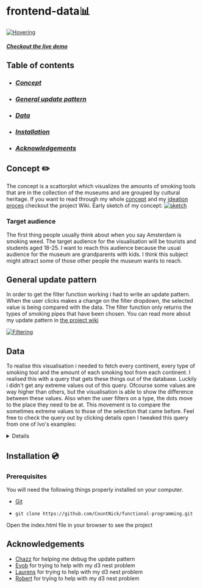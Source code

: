 # frontend-data📊


[![Hovering](https://i.gyazo.com/c60b89d8a66bf9ec1ee9d5b310c7d456.gif)](https://gyazo.com/c60b89d8a66bf9ec1ee9d5b310c7d456)
#### [ _Checkout the live demo_](https://countnick.github.io/frontend-data/)

## Table of contents 

* ### [_Concept_](#concept-pencil2)
* ### [_General update pattern_](#general-update-pattern-1)
* ### [_Data_](#data-1)
* ### [_Installation_](#Installation)
* ### [_Acknowledgements_](#Acknowledgements)


## Concept :pencil2:

The concept is a scattorplot which visualizes the amounts of smoking tools that are in the collection of the museums and are grouped by cultural heritage. If you want to read through my whole [concept](https://github.com/CountNick/frontend-data/wiki/2.3-Concept) and my [ideation proces](https://github.com/CountNick/frontend-data/wiki/2.2-Ideation) checkout the project Wiki.
Early sketch of my concept:
[![sketch](https://i.imgur.com/gULvTyB.jpg)](https://i.imgur.com/gULvTyB.jpg)


### Target audience 

The first thing people usually think about when you say Amsterdam is smoking weed. The target audience for the visualisation will be tourists and students aged 18-25. I want to reach this audience because the usual audience for the museum are grandparents with kids. I think this subject might attract some of those other people the museum wants to reach.

## General update pattern

In order to get the filter function working i had to write an update pattern. When the user clicks makes a change on the filter dropdown, the selected value is being compared with the data. The filter function only returns the types of smoking pipes that have been chosen. You can read more about my update pattern in [the project wiki](https://github.com/CountNick/frontend-data/wiki/3.4-Implementing-the-update-pattern)

[![Filtering](https://i.gyazo.com/8e4f52512034795f09372c1eea937d58.gif)](https://gyazo.com/8e4f52512034795f09372c1eea937d58)


## Data

To realise this visualisation i needed to fetch every continent, every type of smoking tool and the amount of each smoking tool from each continent. I realised this with a query that gets these things out of the database. Luckily i didn't get any extreme values out of this query. Ofcourse some values are way higher than others, but the visualisation is able to show the difference between these values. Also when the user filters on a type, the dots move to the place they need to be at. This movement is to compare the sometimes extreme values to those of the selection that came before. Feel free to check the query out by clicking details open I tweaked this query from one of Ivo's examples:
<details>


```
PREFIX rdf: <http://www.w3.org/1999/02/22-rdf-syntax-ns#>
PREFIX dc: <http://purl.org/dc/elements/1.1/>
PREFIX dct: <http://purl.org/dc/terms/>
PREFIX skos: <http://www.w3.org/2004/02/skos/core#>
PREFIX edm: <http://www.europeana.eu/schemas/edm/>
PREFIX foaf: <http://xmlns.com/foaf/0.1/>

SELECT ?herkomstSuper ?herkomstSuperLabel ?typeLabel (COUNT(?cho) AS ?amount) 
WHERE {
  # geef ruilmiddelen
  <https://hdl.handle.net/20.500.11840/termmaster14607> skos:narrower* ?type .
  ?type skos:prefLabel ?typeLabel .

  # geef de continenten
  <https://hdl.handle.net/20.500.11840/termmaster2> skos:narrower ?herkomstSuper .
  ?herkomstSuper skos:prefLabel ?herkomstSuperLabel .

  # geef per continent de onderliggende geografische termen
  ?herkomstSuper skos:narrower* ?herkomstSub .
  ?herkomstSub skos:prefLabel ?herkomstSubLabel .

  # geef objecten bij de onderliggende geografische termen
  ?cho dct:spatial ?herkomstSub .
  ?cho edm:object ?type . 
  
} 
```
</details>

## Installation :cd:

### Prerequisites

You will need the following things properly installed on your computer.

* [Git](https://git-scm.com/)


* `git clone https://github.com/CountNick/functional-programming.git`

Open the index.html file in your browser to see the project

## Acknowledgements

* [Chazz](https://github.com/Chazzers) for helping me debug the update pattern
* [Eyob](https://github.com/EyobDejene) for trying to help with my d3 nest problem
* [Laurens](https://github.com/Razpudding) for trying to help with my d3 nest problem
* [Robert](https://github.com/robert-hoekstra) for trying to help with my d3 nest problem